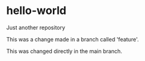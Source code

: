 # hello-world
Just another repository



This was a change made in a branch called 'feature'.


This was changed directly in the main branch.
